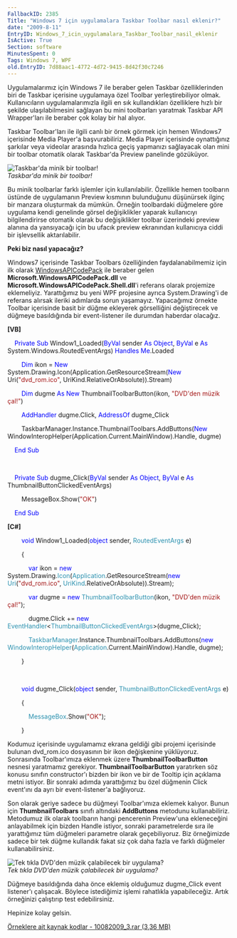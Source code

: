 ```yaml
---
FallbackID: 2385
Title: "Windows 7 için uygulamalara Taskbar Toolbar nasıl eklenir?"
date: "2009-8-11"
EntryID: Windows_7_icin_uygulamalara_Taskbar_Toolbar_nasil_eklenir
IsActive: True
Section: software
MinutesSpent: 0
Tags: Windows 7, WPF
old.EntryID: 7d88aac1-4772-4d72-9415-8d42f30c7246
---
```

Uygulamalarımız için Windows 7 ile beraber gelen Taskbar özelliklerinden
biri de Taskbar içerisine uygulamaya özel Toolbar yerleştirebiliyor
olmak. Kullanıcıların uygulamalarımızla ilgili en sık kullandıkları
özelliklere hızlı bir şekilde ulaşılabilmesini sağlayan bu mini
toolbarları yaratmak Taskbar API Wrapper'ları ile beraber çok kolay bir
hal alıyor.

Taskbar Toolbar'ları ile ilgili canlı bir örnek görmek için hemen
Windows7 içerisinde Media Player'a başvurabiliriz. Media Player
içerisinde oynattığınız şarkılar veya videolar arasında hızlıca geçiş
yapmanızı sağlayacak olan mini bir toolbar otomatik olarak Taskbar'da
Preview panelinde gözüküyor.

![Taskbar'da minik bir
toolbar!](media/Windows_7_icin_uygulamalara_Taskbar_Toolbar_nasil_eklenir/10082009_1.jpg)\
*Taskbar'da minik bir toolbar!*

Bu minik toolbarlar farklı işlemler için kullanılabilir. Özellikle hemen
toolbarın üstünde de uygulamanın Preview kısmının bulunduğunu düşünürsek
ilginç bir manzara oluşturmak da mümkün. Örneğin toolbardaki düğmelere
göre uygulama kendi genelinde görsel değişiklikler yaparak kullanıcıyı
bilgilendirirse otomatik olarak bu değişiklikler toolbar üzerindeki
preview alanına da yansıyacağı için bu ufacık preview ekranından
kullanıcıya ciddi bir işlevsellik aktarılabilir.

**Peki biz nasıl yapacağız?**

Windows7 içerisinde Taskbar Toolbars özelliğinden faydalanabilmemiz için
ilk olarak
[WindowsAPICodePack](http://code.msdn.microsoft.com/WindowsAPICodePack)
ile beraber gelen **Microsoft.WindowsAPICodePack.dll** ve
**Microsoft.WindowsAPICodePack.Shell.dll**'i referans olarak projemize
eklemeliyiz. Yarattığımız bu yeni WPF projesine ayrıca System.Drawing'i
de referans alırsak ileriki adımlarda sorun yaşamayız. Yapacağımız
örnekte Toolbar içerisinde basit bir düğme ekleyerek görselliğini
değiştirecek ve düğmeye basıldığında bir event-listener ile durumdan
haberdar olacağız.

**[VB]**

    <span style="color: blue;">Private</span> <span
style="color: blue;">Sub</span> Window1\_Loaded(<span
style="color: blue;">ByVal</span> sender <span
style="color: blue;">As</span> <span style="color: blue;">Object</span>,
<span style="color: blue;">ByVal</span> e <span
style="color: blue;">As</span> System.Windows.RoutedEventArgs) <span
style="color: blue;">Handles</span> <span
style="color: blue;">Me</span>.Loaded

        <span style="color: blue;">Dim</span> ikon = <span
style="color: blue;">New</span>
System.Drawing.Icon(Application.GetResourceStream(<span
style="color: blue;">New</span> Uri(<span
style="color: #a31515;">"dvd\_rom.ico"</span>,
UriKind.RelativeOrAbsolute)).Stream)

        <span style="color: blue;">Dim</span> dugme <span
style="color: blue;">As</span> <span style="color: blue;">New</span>
ThumbnailToolbarButton(ikon, <span style="color: #a31515;">"DVD'den
müzik çal!"</span>)

        <span style="color: blue;">AddHandler</span> dugme.Click, <span
style="color: blue;">AddressOf</span> dugme\_Click

        TaskbarManager.Instance.ThumbnailToolbars.AddButtons(<span
style="color: blue;">New</span>
WindowInteropHelper(Application.Current.MainWindow).Handle, dugme)

    <span style="color: blue;">End</span> <span
style="color: blue;">Sub</span>

 

    <span style="color: blue;">Private</span> <span
style="color: blue;">Sub</span> dugme\_Click(<span
style="color: blue;">ByVal</span> sender <span
style="color: blue;">As</span> <span style="color: blue;">Object</span>,
<span style="color: blue;">ByVal</span> e <span
style="color: blue;">As</span> ThumbnailButtonClickedEventArgs)

        MessageBox.Show(<span style="color: #a31515;">"OK"</span>)

    <span style="color: blue;">End</span> <span
style="color: blue;">Sub</span>

**[C\#]**

        <span style="color: blue;">void</span> Window1\_Loaded(<span
style="color: blue;">object</span> sender, <span
style="color: #2b91af;">RoutedEventArgs</span> e)

        {

            <span style="color: blue;">var</span> ikon = <span
style="color: blue;">new</span> System.Drawing.<span
style="color: #2b91af;">Icon</span>(<span
style="color: #2b91af;">Application</span>.GetResourceStream(<span
style="color: blue;">new</span> <span
style="color: #2b91af;">Uri</span>(<span
style="color: #a31515;">"dvd\_rom.ico"</span>, <span
style="color: #2b91af;">UriKind</span>.RelativeOrAbsolute)).Stream);

            <span style="color: blue;">var</span> dugme = <span
style="color: blue;">new</span> <span
style="color: #2b91af;">ThumbnailToolbarButton</span>(ikon, <span
style="color: #a31515;">"DVD'den müzik çal!"</span>);

            dugme.Click += <span style="color: blue;">new</span> <span
style="color: #2b91af;">EventHandler</span>\<<span
style="color: #2b91af;">ThumbnailButtonClickedEventArgs</span>\>(dugme\_Click);

            <span
style="color: #2b91af;">TaskbarManager</span>.Instance.ThumbnailToolbars.AddButtons(<span
style="color: blue;">new</span> <span
style="color: #2b91af;">WindowInteropHelper</span>(<span
style="color: #2b91af;">Application</span>.Current.MainWindow).Handle,
dugme);

        }

 

        <span style="color: blue;">void</span> dugme\_Click(<span
style="color: blue;">object</span> sender, <span
style="color: #2b91af;">ThumbnailButtonClickedEventArgs</span> e)

        {

            <span style="color: #2b91af;">MessageBox</span>.Show(<span
style="color: #a31515;">"OK"</span>);

        }

Kodumuz içerisinde uygulamamız ekrana geldiği gibi projemi içerisinde
bulunan dvd\_rom.ico dosyasının bir ikon değişkenine yüklüyoruz.
Sonrasında Toolbar'ımıza eklenmek üzere **ThumbnailToolbarButton**
nesnesi yaratmamız gerekiyor. **ThumbnailToolbarButton** yaratırken söz
konusu sınıfın constructor'ı bizden bir ikon ve bir de Tooltip için
açıklama metni istiyor. Bir sonraki adımda yarattığımız bu özel düğmenin
Click event'ını da ayrı bir event-listener'a bağlıyoruz.

Son olarak geriye sadece bu düğmeyi Toolbar'ımıza eklemek kalıyor. Bunun
için **ThumbnailToolbars** sınıfı altındaki **AddButtons** metodunu
kullanabiliriz. Metodumuz ilk olarak toolbarın hangi pencerenin
Preview'una ekleneceğini anlayabilmek için bizden Handle istiyor,
sonraki parametrelerde sıra ile yarattığımız tüm düğmeleri parametre
olarak geçebiliyoruz. Biz örneğimizde sadece bir tek düğme kullandık
fakat siz çok daha fazla ve farklı düğmeler kullanabilirsiniz.

![Tek tıkla DVD'den müzik çalabilecek bir
uygulama?](media/Windows_7_icin_uygulamalara_Taskbar_Toolbar_nasil_eklenir/10082009_2.jpg)\
*Tek tıkla DVD'den müzik çalabilecek bir uygulama?*

Düğmeye basıldığında daha önce eklemiş olduğumuz dugme\_Click event
listener'ı çalışacak. Böylece istediğimiz işlemi rahatlıkla
yapabileceğiz. Artık örneğinizi çalıştırıp test edebilirsiniz.

Hepinize kolay gelsin.

[Örneklere ait kaynak kodlar - 10082009\_3.rar (3,36
MB)](media/Windows_7_icin_uygulamalara_Taskbar_Toolbar_nasil_eklenir/10082009_3.rar)


